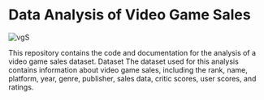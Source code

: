 # Data Analysis of Video Game Sales

![vgS](https://github.com/ergyunhasan/Video_Game_Analysis_SQL/assets/121507597/2ca00938-8c53-4930-86e9-2b14b68caa53)

This repository contains the code and documentation for the analysis of a video game sales dataset.
Dataset
The dataset used for this analysis contains information about video game sales, including the rank, name, platform, year, genre, publisher, sales data, critic scores, user scores, and ratings.
